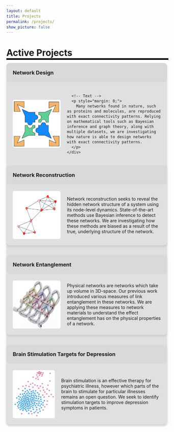 ```yaml
---
layout: default
title: Projects
permalink: /projects/
show_picture: false
---
```


<!-- <div style="background-color: rgb(174, 225, 252); padding: 5px; border-radius: 10px; box-shadow: 0 4px 6px rgba(0, 0, 0, 0.1); margin-bottom: 20px;"> -->
<h1 style="text-align:left; margin-bottom:0px;">Active Projects</h1>
<hr style="width: 100%; border: 2px solid black; margin-top: 0px; margin-bottom: 10px;">
<!-- </div> -->

<div style="background-color: #e0e0e0; box-shadow: 0 4px 6px rgba(0, 0, 0, 0.1); border-radius: 10px; margin-bottom: 30px;">
  <!-- Header -->
  <div style="padding: 20px; background-color: #d9d9d9; border-radius: 10px; display: flex; align-items: center;">
    <h3 style="margin: 0; text-align: left;">Network Design</h3>
  </div>

  <!-- Content -->
  <div style="padding: 20px;">
    <div style="display: flex; align-items: center; gap: 20px;">
      <!-- Image -->
      <img src="/assets/images/projects/net_design.png" alt="Icon" style="width: 150px; height: 150px; border-radius: 5px;">
      
      <!-- Text -->
      <p style="margin: 0;">
        Many networks found in nature, such as proteins and molecules, are reproduced with exact connectivity patterns. Relying on mathematical tools such as Bayesian inference and graph theory, along with multiple datasets, we are investigating how nature is able to design networks with exact connectivity patterns.
      </p>
    </div>
  </div>
</div>

<div style="background-color: #e0e0e0; box-shadow: 0 4px 6px rgba(0, 0, 0, 0.1); border-radius: 10px; margin-bottom: 30px;">
  <!-- Header -->
  <div style="padding: 20px; background-color: #d9d9d9; border-radius: 10px; display: flex; align-items: center;">
    <h3 style="margin: 0; text-align: left;">Network Reconstruction</h3>
  </div>

  <!-- Content -->
  <div style="padding: 20px;">
    <div style="display: flex; align-items: center; gap: 20px;">
      <!-- Image -->
      <img src="/assets/images/projects/net_recon.jpg" alt="Icon" style="width: 150px; height: 150px; border-radius: 5px;">
      <!-- Text -->
      <p style="margin: 0;">
        Network reconstruction seeks to reveal the hidden network structure of a system using its node-level dynamics. State-of-the-art methods use Bayesian inference to detect these networks. We are investigating how these methods are biased as a result of the true, underlying structure of the network.
      </p>
    </div>
  </div>
</div>

<div style="background-color: #e0e0e0; box-shadow: 0 4px 6px rgba(0, 0, 0, 0.1); border-radius: 10px; margin-bottom: 30px;">
  <!-- Dropdown Header -->
  <div style="padding: 20px; background-color: #d9d9d9; border-radius: 10px; display: flex; align-items: center;">
    <h3 style="margin: 0; text-align: left;">Network Entanglement</h3>
  </div>

  <!-- Dropdown Content -->
  <div style="padding: 20px;">
    <div style="display: flex; align-items: center; gap: 20px;">
      <!-- Image -->
      <img src="/assets/images/projects/net_entanglement.png" alt="Icon" style="width: 150px; height: 150px; border-radius: 5px;">
      <!-- Text -->
      <p style="margin: 0;">
        Physical networks are networks which take up volume in 3D-space. Our previous work introduced various measures of link entanglement in these networks. We are applying these measures to network materials to understand the effect entanglement has on the physical properties of a network.
      </p>
    </div>
  </div>
</div>

<div style="background-color: #e0e0e0; box-shadow: 0 4px 6px rgba(0, 0, 0, 0.1); border-radius: 10px; margin-bottom: 30px;">
  <!-- Dropdown Header -->
  <div style="padding: 20px; background-color: #d9d9d9; border-radius: 10px; display: flex; align-items: center;">
     <h3 style="margin: 0; text-align: left;">Brain Stimulation Targets for Depression</h3>
  </div>

  <!-- Dropdown Content -->
 <div style="padding: 20px;">
    <div style="display: flex; align-items: center; gap: 20px;">
     <!-- Image -->
      <img src="/assets/images/projects/brain_stimulation.png" alt="Icon" style="width: 150px; height: 150px; border-radius: 5px;">
      <!-- Text -->
      <p style="margin: 0;">
        Brain stimulation is an effective therapy for psychiatric illness, however which parts of the brain to stimulate for particular illnesses remains an open question. We seek to identify stimulation targets to improve depression symptoms in patients. 
      </p>
    </div>
  </div>
</div>

<script>
  function toggleDropdown(id) {
    const element = document.getElementById(id);
    if (element.style.display === 'none' || element.style.display === '') {
      element.style.display = 'block';
    } else {
      element.style.display = 'none';
    }
  }
</script>